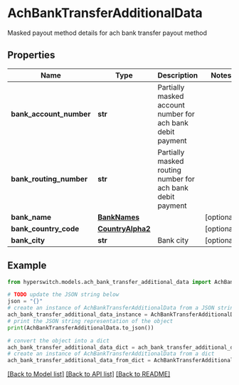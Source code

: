 # AchBankTransferAdditionalData

Masked payout method details for ach bank transfer payout method

## Properties

Name | Type | Description | Notes
------------ | ------------- | ------------- | -------------
**bank_account_number** | **str** | Partially masked account number for ach bank debit payment | 
**bank_routing_number** | **str** | Partially masked routing number for ach bank debit payment | 
**bank_name** | [**BankNames**](BankNames.md) |  | [optional] 
**bank_country_code** | [**CountryAlpha2**](CountryAlpha2.md) |  | [optional] 
**bank_city** | **str** | Bank city | [optional] 

## Example

```python
from hyperswitch.models.ach_bank_transfer_additional_data import AchBankTransferAdditionalData

# TODO update the JSON string below
json = "{}"
# create an instance of AchBankTransferAdditionalData from a JSON string
ach_bank_transfer_additional_data_instance = AchBankTransferAdditionalData.from_json(json)
# print the JSON string representation of the object
print(AchBankTransferAdditionalData.to_json())

# convert the object into a dict
ach_bank_transfer_additional_data_dict = ach_bank_transfer_additional_data_instance.to_dict()
# create an instance of AchBankTransferAdditionalData from a dict
ach_bank_transfer_additional_data_from_dict = AchBankTransferAdditionalData.from_dict(ach_bank_transfer_additional_data_dict)
```
[[Back to Model list]](../README.md#documentation-for-models) [[Back to API list]](../README.md#documentation-for-api-endpoints) [[Back to README]](../README.md)


